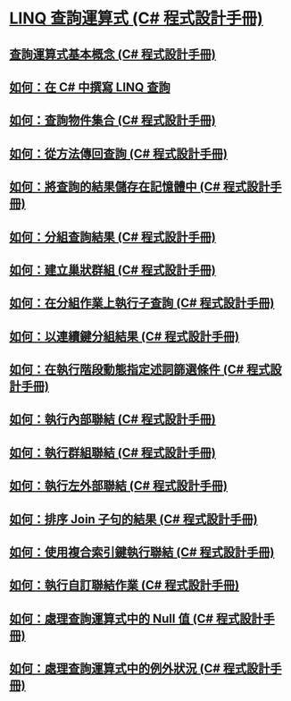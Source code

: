 # [LINQ 查詢運算式 (C# 程式設計手冊)](index.md)
## [查詢運算式基本概念 (C# 程式設計手冊)](query-expression-basics.md)
## [如何：在 C# 中撰寫 LINQ 查詢](how-to-write-linq-queries.md)
## [如何：查詢物件集合 (C# 程式設計手冊)](how-to-query-a-collection-of-objects.md)
## [如何：從方法傳回查詢 (C# 程式設計手冊)](how-to-return-a-query-from-a-method.md)
## [如何：將查詢的結果儲存在記憶體中 (C# 程式設計手冊)](how-to-store-the-results-of-a-query-in-memory.md)
## [如何：分組查詢結果 (C# 程式設計手冊)](how-to-group-query-results.md)
## [如何：建立巢狀群組 (C# 程式設計手冊)](how-to-create-a-nested-group.md)
## [如何：在分組作業上執行子查詢 (C# 程式設計手冊)](how-to-perform-a-subquery-on-a-grouping-operation.md)
## [如何：以連續鍵分組結果 (C# 程式設計手冊)](how-to-group-results-by-contiguous-keys.md)
## [如何：在執行階段動態指定述詞篩選條件 (C# 程式設計手冊)](how-to-dynamically-specify-predicate-filters-at-runtime.md)
## [如何：執行內部聯結 (C# 程式設計手冊)](how-to-perform-inner-joins.md)
## [如何：執行群組聯結 (C# 程式設計手冊)](how-to-perform-grouped-joins.md)
## [如何：執行左外部聯結 (C# 程式設計手冊)](how-to-perform-left-outer-joins.md)
## [如何：排序 Join 子句的結果 (C# 程式設計手冊)](how-to-order-the-results-of-a-join-clause.md)
## [如何：使用複合索引鍵執行聯結 (C# 程式設計手冊)](how-to-join-by-using-composite-keys.md)
## [如何：執行自訂聯結作業 (C# 程式設計手冊)](how-to-perform-custom-join-operations.md)
## [如何：處理查詢運算式中的 Null 值 (C# 程式設計手冊)](how-to-handle-null-values-in-query-expressions.md)
## [如何：處理查詢運算式中的例外狀況 (C# 程式設計手冊)](how-to-handle-exceptions-in-query-expressions.md)
